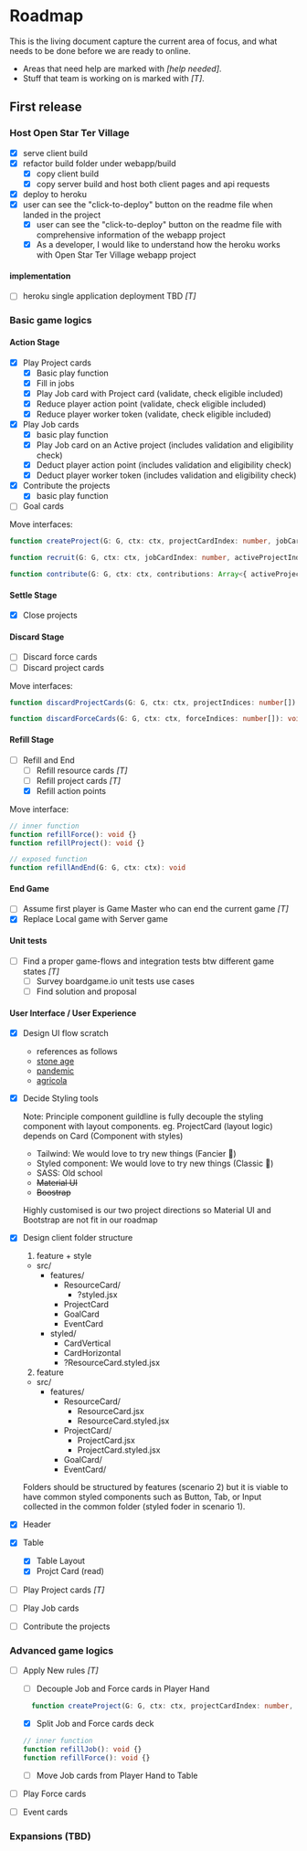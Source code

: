 # Roadmap

This is the living document capture the current area of focus, and what needs to be done before we are ready to online.

* Areas that need help are marked with *[help needed]*.
* Stuff that team is working on is marked with *[T]*.

## First release

### Host Open Star Ter Village

* [x] serve client build
* [x] refactor build folder under webapp/build
  * [x] copy client build
  * [x] copy server build and host both client pages and api requests
* [x] deploy to heroku
* [x] user can see the "click-to-deploy" button on the readme file when landed in the project
  * [x] user can see the "click-to-deploy" button on the readme file with comprehensive information of the webapp project
  * [x] As a developer, I would like to understand how the heroku works with Open Star Ter Village webapp project

#### implementation

* [ ] heroku single application deployment TBD *[T]*

### Basic game logics

#### Action Stage

* [x] Play Project cards
  * [x] Basic play function
  * [x] Fill in jobs
  * [x] Play Job card with Project card (validate, check eligible included)
  * [x] Reduce player action point (validate, check eligible included)
  * [x] Reduce player worker token (validate, check eligible included)
* [x] Play Job cards
  * [x] basic play function
  * [x] Play Job card on an Active project (includes validation and eligibility check)
  * [x] Deduct player action point (includes validation and eligibility check)
  * [x] Deduct player worker token (includes validation and eligibility check)
* [x] Contribute the projects
  * [x] basic play function
* [ ] Goal cards

Move interfaces:

```ts
function createProject(G: G, ctx: ctx, projectCardIndex: number, jobCardIndex: number): void

function recruit(G: G, ctx: ctx, jobCardIndex: number, activeProjectIndex: number): void

function contribute(G: G, ctx: ctx, contributions: Array<{ activeProjectIndex: number, slotIndex: number, value: number }>): void
```

#### Settle Stage

* [x] Close projects

#### Discard Stage

* [ ] Discard force cards
* [ ] Discard project cards

Move interfaces:

```ts
function discardProjectCards(G: G, ctx: ctx, projectIndices: number[]): void

function discardForceCards(G: G, ctx: ctx, forceIndices: number[]): void
```

#### Refill Stage

* [ ] Refill and End
  * [ ] Refill resource cards  *[T]*
  * [ ] Refill project cards  *[T]*
  * [x] Refill action points

Move interface:

```ts
// inner function
function refillForce(): void {}
function refillProject(): void {}

// exposed function
function refillAndEnd(G: G, ctx: ctx): void
```

#### End Game

* [ ] Assume first player is Game Master who can end the current game *[T]*
* [x] Replace Local game with Server game

#### Unit tests

* [ ] Find a proper game-flows and integration tests btw different game states *[T]*
  * [ ] Survey boardgame.io unit tests use cases
  * [ ] Find solution and proposal

#### User Interface / User Experience

* [x] Design UI flow scratch
  * references as follows
  * [stone age](https://boardgamearena.com/gamepanel?game=stoneage)
  * [pandemic](https://boardgamearena.com/gamepanel?game=pandemic)
  * [agricola](https://boardgamearena.com/gamepanel?game=agricola)
* [x] Decide Styling tools

  Note: Principle component guildline is fully decouple the styling component with layout components.
  eg. ProjectCard (layout logic) depends on Card (Component with styles)

  * Tailwind: We would love to try new things (Fancier :rocket:)
  * Styled component: We would love to try new things (Classic :tada:)
  * SASS: Old school
  * ~~Material UI~~
  * ~~Boostrap~~

  Highly customised is our two project directions so Material UI and Bootstrap are not fit in our roadmap
* [x] Design client folder structure
  1. feature + style
  * src/
    * features/
      * ResourceCard/
        * ?styled.jsx
      * ProjectCard
      * GoalCard
      * EventCard
    * styled/
      * CardVertical
      * CardHorizontal
      * ?ResourceCard.styled.jsx

  2. feature
  * src/
    * features/
      * ResourceCard/
        * ResourceCard.jsx
        * ResourceCard.styled.jsx
      * ProjectCard/
        * ProjectCard.jsx
        * ProjectCard.styled.jsx
      * GoalCard/
      * EventCard/

  Folders should be structured by features (scenario 2) but it is viable to have common styled components such as Button, Tab, or Input collected in the common folder (styled foder in scenario 1).
* [x] Header
* [x] Table
  * [x] Table Layout
  * [x] Projct Card (read)
* [ ] Play Project cards *[T]*
* [ ] Play Job cards
* [ ] Contribute the projects

### Advanced game logics

* [ ] Apply New rules *[T]*
  * [ ] Decouple Job and Force cards in Player Hand

  ```ts
    function createProject(G: G, ctx: ctx, projectCardIndex: number, jobCardIndex: number): void
  ```

  * [x] Split Job and Force cards deck

  ```ts
  // inner function
  function refillJob(): void {}
  function refillForce(): void {}
  ```

  * [ ] Move Job cards from Player Hand to Table
* [ ] Play Force cards
* [ ] Event cards

### Expansions (TBD)
